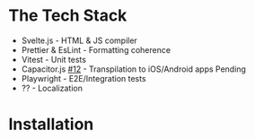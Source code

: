 # The Tech Stack
- Svelte.js - HTML & JS compiler
- Prettier & EsLint - Formatting coherence
- Vitest - Unit tests
- Capacitor.js [#12](https://github.com/Ethical-Commons-Project/EthicalMatch-docs/issues/12) - Transpilation to iOS/Android apps
Pending
- Playwright - E2E/Integration tests
- ?? - Localization

# Installation